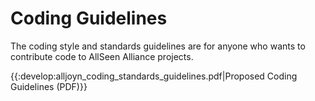 # Coding Guidelines


The coding style and standards guidelines are for anyone who wants to contribute code to AllSeen Alliance projects.


{{:develop:alljoyn_coding_standards_guidelines.pdf|Proposed Coding Guidelines (PDF)}}
